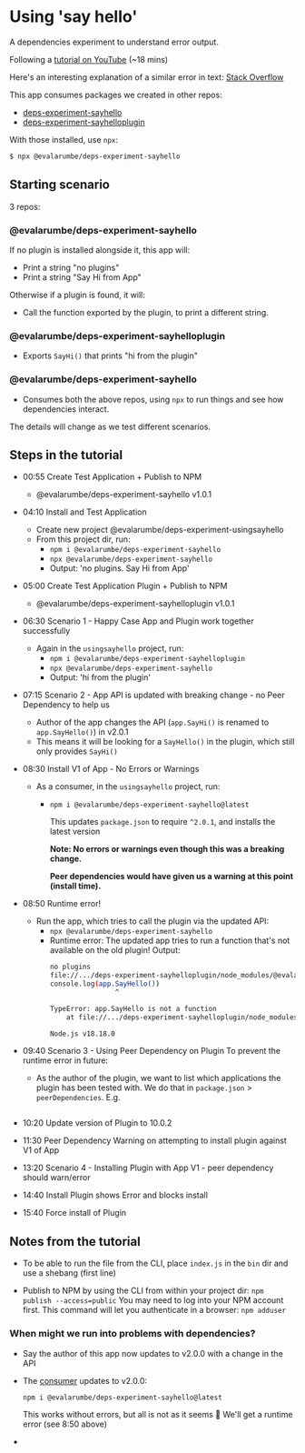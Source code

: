 # Using 'say hello'

A dependencies experiment to understand error output.

Following a [tutorial on YouTube](https://www.youtube.com/watch?v=h1z2qGV4KPI&ab_channel=Ashotofcode) (~18 mins)

Here's an interesting explanation of a similar error in text: [Stack Overflow](https://stackoverflow.com/questions/76039613/how-do-i-read-npm-dependency-conflict-errors)


This app consumes packages we created in other repos:

- [deps-experiment-sayhello](https://github.com/evalarumbe/deps-experiment-sayhello)
- [deps-experiment-sayhelloplugin](https://github.com/evalarumbe/deps-experiment-sayhelloplugin)

With those installed, use `npx`:

```sh
$ npx @evalarumbe/deps-experiment-sayhello
```


## Starting scenario

3 repos:
### @evalarumbe/deps-experiment-sayhello

  If no plugin is installed alongside it, this app will:

  - Print a string "no plugins"
  - Print a string "Say Hi from App"

  Otherwise if a plugin is found, it will:
  - Call the function exported by the plugin, to print a different string.

### @evalarumbe/deps-experiment-sayhelloplugin
  - Exports `SayHi()` that prints "hi from the plugin"

### @evalarumbe/deps-experiment-sayhello
  - Consumes both the above repos, using `npx` to run things and see how dependencies interact.

The details will change as we test different scenarios.

## Steps in the tutorial

- 00:55 Create Test Application + Publish to NPM
  - @evalarumbe/deps-experiment-sayhello v1.0.1

- 04:10 Install and Test Application
  - Create new project @evalarumbe/deps-experiment-usingsayhello
  - From this project dir, run:
    - `npm i @evalarumbe/deps-experiment-sayhello`
    - `npx @evalarumbe/deps-experiment-sayhello`
    - Output: 'no plugins. Say Hi from App'

- 05:00 Create Test Application Plugin + Publish to NPM
  - @evalarumbe/deps-experiment-sayhelloplugin v1.0.1

- 06:30 Scenario 1 - Happy Case App and Plugin work together successfully
  - Again in the `usingsayhello` project, run:
    - `npm i @evalarumbe/deps-experiment-sayhelloplugin`
    - `npx @evalarumbe/deps-experiment-sayhello`
    - Output: 'hi from the plugin'

- 07:15 Scenario 2 - App API is updated with breaking change - no Peer Dependency to help us
  - Author of the app changes the API (`app.SayHi()` is renamed to `app.SayHello()`) in v2.0.1
  - This means it will be looking for a `SayHello()` in the plugin, which still only provides `SayHi()`

- 08:30 Install V1 of App - No Errors or Warnings
  - As a consumer, in the `usingsayhello` project, run:
    - `npm i @evalarumbe/deps-experiment-sayhello@latest`

      This updates `package.json` to require `^2.0.1`, and installs the latest version

      **Note: No errors or warnings even though this was a breaking change.**

      **Peer dependencies would have given us a warning at this point (install time).**

- 08:50 Runtime error!
  - Run the app, which tries to call the plugin via the updated API:
    - `npx @evalarumbe/deps-experiment-sayhello`
    - Runtime error: The updated app tries to run a function that's not available on the old plugin! Output:
      ```sh
      no plugins
      file://.../deps-experiment-sayhelloplugin/node_modules/@evalarumbe/deps-experiment-sayhello/bin/index.js:21
      console.log(app.SayHello())
                      ^

      TypeError: app.SayHello is not a function
          at file://.../deps-experiment-sayhelloplugin/node_modules/@evalarumbe/deps-experiment-sayhello/bin/index.js:19:17

      Node.js v18.18.0
      ```

- 09:40 Scenario 3 - Using Peer Dependency on Plugin
  To prevent the runtime error in future:
  - As the author of the plugin, we want to list which applications the plugin has been tested with. We do that in `package.json` > `peerDependencies`. E.g.
  ```json
  
  ```

- 10:20 Update version of Plugin to 10.0.2
- 11:30 Peer Dependency Warning on attempting to install plugin against V1 of App
- 13:20 Scenario 4 - Installing Plugin with App V1 - peer dependency should warn/error
- 14:40 Install Plugin shows Error and blocks install
- 15:40 Force install of Plugin


## Notes from the tutorial

- To be able to run the file from the CLI, place `index.js` in the `bin` dir and use a shebang (first line)

- Publish to NPM by using the CLI from within your project dir: 
  `npm publish --access=public`
  You may need to log into your NPM account first. This command will let you authenticate in a browser:
  `npm adduser`

### When might we run into problems with dependencies?

- Say the author of this app now updates to v2.0.0 with a change in the API
- The [consumer](https://github.com/evalarumbe/deps-experiment-usingsayhello) updates to v2.0.0:
  ```sh
  npm i @evalarumbe/deps-experiment-sayhello@latest
  ```
  This works without errors, but all is not as it seems 👀 We'll get a runtime error (see 8:50 above)

- 